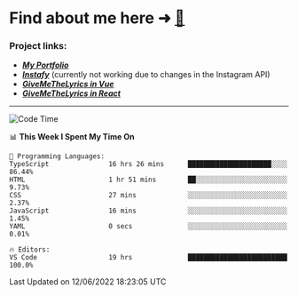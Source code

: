 # Find about me here ➜ [🧑](https://pauabella.dev)

### Project links:
- ***[My Portfolio](https://pauabella.dev)***
- ***[Instafy](https://instafy.me)*** (currently not working due to changes in the Instagram API)
- ***[GiveMeTheLyrics in Vue](https://lyrics.pauabella.dev)***
- ***[GiveMeTheLyrics in React](https://pauabella.dev/GiveMeTheLyrics)***

---
<!--START_SECTION:waka-->
![Code Time](http://img.shields.io/badge/Code%20Time-1%2C150%20hrs%2025%20mins-blue)

📊 **This Week I Spent My Time On** 

```text
💬 Programming Languages: 
TypeScript               16 hrs 26 mins      █████████████████████░░░░   86.44% 
HTML                     1 hr 51 mins        ██░░░░░░░░░░░░░░░░░░░░░░░   9.73% 
CSS                      27 mins             ░░░░░░░░░░░░░░░░░░░░░░░░░   2.37% 
JavaScript               16 mins             ░░░░░░░░░░░░░░░░░░░░░░░░░   1.45% 
YAML                     0 secs              ░░░░░░░░░░░░░░░░░░░░░░░░░   0.01%

🔥 Editors: 
VS Code                  19 hrs              █████████████████████████   100.0%

```


 Last Updated on 12/06/2022 18:23:05 UTC
<!--END_SECTION:waka-->
